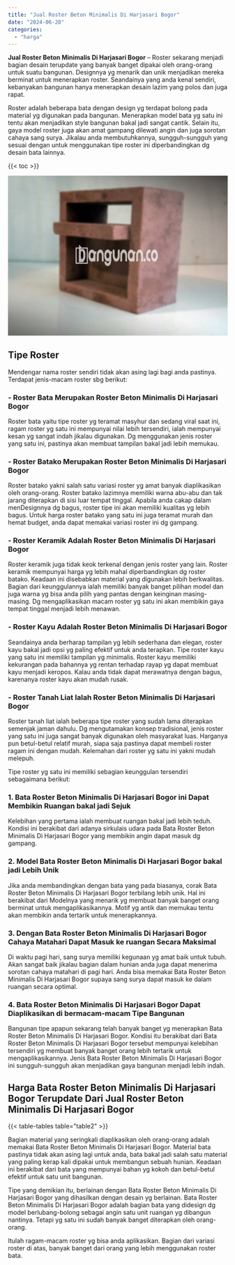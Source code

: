 ```yaml
---
title: "Jual Roster Beton Minimalis Di Harjasari Bogor"
date: "2024-06-28"
categories: 
  - "harga"
---
```


**Jual Roster Beton Minimalis Di Harjasari Bogor** – Roster sekarang menjadi bagian desain terupdate yang banyak banget dipakai oleh orang-orang untuk suatu bangunan. Designnya yg menarik dan unik menjadikan mereka berminat untuk menerapkan roster. Seandainya yang anda kenal sendiri, kebanyakan bangunan hanya menerapkan desain lazim yang polos dan juga rapat.

Roster adalah beberapa bata dengan design yg terdapat bolong pada material yg digunakan pada bangunan. Menerapkan model bata yg satu ini tentu akan menjadikan style bangunan bakal jadi sangat cantik. Selain itu, gaya model roster juga akan amat gampang dilewati angin dan juga sorotan cahaya sang surya. Jikalau anda membutuhkannya, sungguh-sungguh yang sesuai dengan untuk menggunakan tipe roster ini diperbandingkan dg desain bata lainnya.

{{< toc >}}

![Jual Roster Beton Minimalis Di Harjasari Bogor](/images/bata-roster-minimalis-30.png)

## Tipe Roster

Mendengar nama roster sendiri tidak akan asing lagi bagi anda pastinya. Terdapat jenis-macam roster sbg berikut:

### \- Roster Bata Merupakan Roster Beton Minimalis Di Harjasari Bogor

Roster bata yaitu tipe roster yg teramat masyhur dan sedang viral saat ini, ragam roster yg satu ini mempunyai nilai lebih tersendiri, ialah mempunyai kesan yg sangat indah jikalau digunakan. Dg menggunakan jenis roster yang satu ini, pastinya akan membuat tampilan bakal jadi lebih memukau.

### \- Roster Batako Merupakan Roster Beton Minimalis Di Harjasari Bogor

Roster batako yakni salah satu variasi roster yg amat banyak diaplikasikan oleh orang-orang. Roster batako lazimnya memiliki warna abu-abu dan tak jarang diterapkan di sisi luar tempat tinggal. Apabila anda cakap dalam menDesignnya dg bagus, roster tipe ini akan memiliki kualitas yg lebih bagus. Untuk harga roster batako yang satu ini juga teramat murah dan hemat budget, anda dapat memakai variasi roster ini dg gampang.

### \- Roster Keramik Adalah Roster Beton Minimalis Di Harjasari Bogor

Roster keramik juga tidak keok terkenal dengan jenis roster yang lain. Roster keramik mempunyai harga yg lebih mahal diperbandingkan dg roster batako. Keadaan ini disebabkan material yang digunakan lebih berkwalitas. Bagian dari keunggulannya ialah memiliki banyak banget pilihan model dan juga warna yg bisa anda pilih yang pantas dengan keinginan masing-masing. Dg mengaplikasikan macam roster yg satu ini akan membikin gaya tempat tinggal menjadi lebih menawan.

### \- Roster Kayu Adalah Roster Beton Minimalis Di Harjasari Bogor

Seandainya anda berharap tampilan yg lebih sederhana dan elegan, roster kayu bakal jadi opsi yg paling efektif untuk anda terapkan. Tipe roster kayu yang satu ini memiliki tampilan yg minimalis. Roster kayu memiliki kekurangan pada bahannya yg rentan terhadap rayap yg dapat membuat kayu menjadi keropos. Kalau anda tidak dapat merawatnya dengan bagus, karenanya roster kayu akan mudah rusak.

### \- Roster Tanah Liat Ialah Roster Beton Minimalis Di Harjasari Bogor

Roster tanah liat ialah beberapa tipe roster yang sudah lama diterapkan semenjak jaman dahulu. Dg mengutamakan konsep tradisional, jenis roster yang satu ini juga sangat banyak digunakan oleh masyarakat luas. Harganya pun betul-betul relatif murah, siapa saja pastinya dapat membeli roster ragam ini dengan mudah. Kelemahan dari roster yg satu ini yakni mudah melepuh.

Tipe roster yg satu ini memiliki sebagian keunggulan tersendiri sebagaimana berikut:

### 1\. Bata Roster Beton Minimalis Di Harjasari Bogor ini Dapat Membikin Ruangan bakal jadi Sejuk

Kelebihan yang pertama ialah membuat ruangan bakal jadi lebih teduh. Kondisi ini berakibat dari adanya sirkulais udara pada Bata Roster Beton Minimalis Di Harjasari Bogor yang membikin angin dapat masuk dg gampang.

### 2\. Model Bata Roster Beton Minimalis Di Harjasari Bogor bakal jadi Lebih Unik

Jika anda membandingkan dengan bata yang pada biasanya, corak Bata Roster Beton Minimalis Di Harjasari Bogor terbilang lebih unik. Hal ini berakibat dari Modelnya yang menarik yg membuat banyak banget orang berminat untuk mengaplikasikannya. Motif yg antik dan memukau tentu akan membikin anda tertarik untuk menerapkannya.

### 3\. Dengan Bata Roster Beton Minimalis Di Harjasari Bogor Cahaya Matahari Dapat Masuk ke ruangan Secara Maksimal

Di waktu pagi hari, sang surya memiliki kegunaan yg amat baik untuk tubuh. Akan sangat baik jikalau bagian dalam hunian anda juga dapat menerima sorotan cahaya matahari di pagi hari. Anda bisa memakai Bata Roster Beton Minimalis Di Harjasari Bogor supaya sang surya dapat masuk ke dalam ruangan secara optimal.

### 4\. Bata Roster Beton Minimalis Di Harjasari Bogor Dapat Diaplikasikan di bermacam-macam Tipe Bangunan

Bangunan tipe apapun sekarang telah banyak banget yg menerapkan Bata Roster Beton Minimalis Di Harjasari Bogor. Kondisi itu berakibat dari Bata Roster Beton Minimalis Di Harjasari Bogor tersebut mempunyai kelebihan tersendiri yg membuat banyak banget orang lebih tertarik untuk mengaplikasikannya. Jenis Bata Roster Beton Minimalis Di Harjasari Bogor ini sungguh-sungguh akan menjadikan gaya bangunan menjadi lebih indah.

## Harga Bata Roster Beton Minimalis Di Harjasari Bogor Terupdate Dari Jual Roster Beton Minimalis Di Harjasari Bogor

{{< table-tables table="table2" >}}

Bagian material yang seringkali diaplikasikan oleh orang-orang adalah memakai Bata Roster Beton Minimalis Di Harjasari Bogor. Material bata pastinya tidak akan asing lagi untuk anda, bata bakal jadi salah satu material yang paling kerap kali dipakai untuk membangun sebuah hunian. Keadaan ini berakibat dari bata yang mempunyai bahan yg kokoh dan betul-betul efektif untuk satu unit bangunan.

Tipe yang demikian itu, berlainan dengan Bata Roster Beton Minimalis Di Harjasari Bogor yang dihasilkan dengan desain yg berlainan. Bata Roster Beton Minimalis Di Harjasari Bogor adalah bagian bata yang didesign dg model berlubang-bolong sebagai angin satu unit ruangan yg dibangun nantinya. Tetapi yg satu ini sudah banyak banget diterapkan oleh orang-orang.

Itulah ragam-macam roster yg bisa anda aplikasikan. Bagian dari variasi roster di atas, banyak banget dari orang yang lebih menggunakan roster bata.
